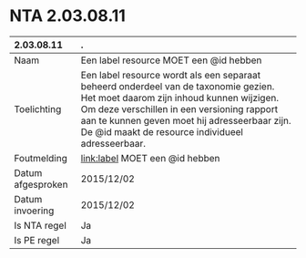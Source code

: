 # NTA 2.03.08.11

 2.03.08.11 | . 
 :--- | :--- 
 Naam | Een label resource MOET een @id hebben 
 Toelichting | Een label resource wordt als een separaat beheerd onderdeel van de taxonomie gezien. Het moet daarom zijn inhoud kunnen wijzigen. Om deze verschillen in een versioning rapport aan te kunnen geven moet hij adresseerbaar zijn. De @id maakt de resource individueel adresseerbaar. 
 Foutmelding | <link:label> MOET een @id hebben 
 Datum afgesproken | 2015/12/02 
 Datum invoering | 2015/12/02 
 Is NTA regel | Ja 
 Is PE regel | Ja 
